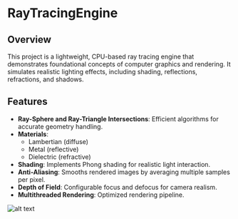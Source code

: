 # RayTracingEngine

## Overview
This project is a lightweight, CPU-based ray tracing engine that demonstrates foundational concepts of computer graphics and rendering. It simulates realistic lighting effects, including shading, reflections, refractions, and shadows.

## Features
- **Ray-Sphere and Ray-Triangle Intersections**: Efficient algorithms for accurate geometry handling.
- **Materials**:
  - Lambertian (diffuse)
  - Metal (reflective)
  - Dielectric (refractive)
- **Shading**: Implements Phong shading for realistic light interaction.
- **Anti-Aliasing**: Smooths rendered images by averaging multiple samples per pixel.
- **Depth of Field**: Configurable focus and defocus for camera realism.
- **Multithreaded Rendering**: Optimized rendering pipeline.

![alt text](https://github.com/lukekwon98/RayTracingEngine/blob/main/image.ppm?raw=true)
